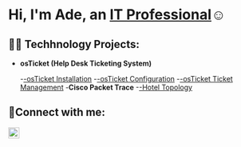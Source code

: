 <h1>Hi, I'm Ade, an <a href="https://www.linkedin.com/in/ade-abujade/">IT Professional</a>☺</h1>

<h2>👨‍💻 Techhnology Projects:</h2>


- <b>osTicket (Help Desk Ticketing System)</b>

  -[-osTicket Installation](https://github.com/adeabujade/osTicket-Configuration)
  -[-osTicket Configuration](https://github.com/adeabujade/Post-Install-Configuration)
  -[-osTicket Ticket Management](https://github.com/adeabujade/Ticket-LifeCycle/tree/main)
-<b>Cisco Packet Trace</b>
  -[-Hotel Topology](https://github.com/adeabujade/Hotel-Topology)
  
<h2>🤳Connect with me:</h2>

[<img align="left" alt="Ade | LinkedIn" width="22px" src="https://cdn.jsdelivr.net/npm/simple-icons@v3/icons/linkedin.svg" />][linkedin]


[linkedin]: https://www.linkedin.com/in/ade-abujade/
